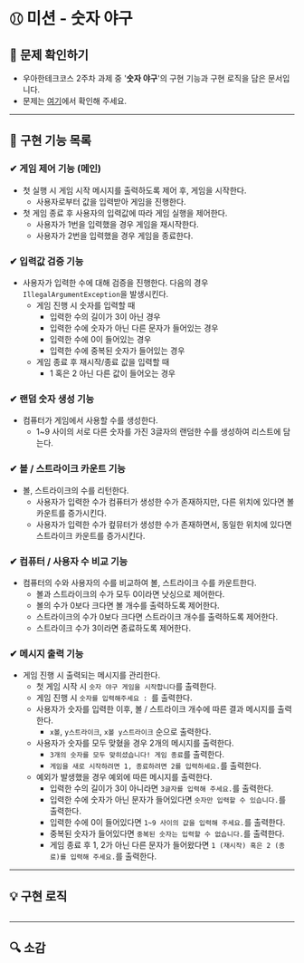 # ⚾︎ 미션 - 숫자 야구


## 👀 문제 확인하기
- 우아한테크코스 2주차 과제 중 '**숫자 야구**'의 구현 기능과 구현 로직을 담은 문서입니다.
- 문제는 [여기](https://github.com/woowacourse-precourse/java-baseball)에서 확인해 주세요.

---

## 🌟 구현 기능 목록

### ✔ 게임 제어 기능 (메인)
- 첫 실행 시 게임 시작 메시지를 출력하도록 제어 후, 게임을 시작한다.
    - 사용자로부터 값을 입력받아 게임을 진행한다.
- 첫 게임 종료 후 사용자의 입력값에 따라 게임 실행을 제어한다.
    - 사용자가 1번을 입력했을 경우 게임을 재시작한다.
    - 사용자가 2번을 입력했을 경우 게임을 종료한다.

### ✔ 입력값 검증 기능 ️
- 사용자가 입력한 수에 대해 검증을 진행한다. 다음의 경우 `IllegalArgumentException`을 발생시킨다.
    - 게임 진행 시 숫자를 입력할 때
        - 입력한 수의 길이가 3이 아닌 경우
        - 입력한 수에 숫자가 아닌 다른 문자가 들어있는 경우
        - 입력한 수에 0이 들어있는 경우
        - 입력한 수에 중복된 숫자가 들어있는 경우
    - 게임 종료 후 재시작/종료 값을 입력할 때
        - 1 혹은 2 아닌 다른 값이 들어오는 경우

### ✔ 랜덤 숫자 생성 기능
- 컴퓨터가 게임에서 사용할 수를 생성한다.
    - 1~9 사이의 서로 다른 숫자를 가진 3글자의 랜덤한 수를 생성하여 리스트에 담는다.

### ✔ 볼 / 스트라이크 카운트 기능
- 볼, 스트라이크의 수를 리턴한다.
    - 사용자가 입력한 수가 컴퓨터가 생성한 수가 존재하지만, 다른 위치에 있다면 볼 카운트를 증가시킨다.
    - 사용자가 입력한 수가 컾뮤터가 생성한 수가 존재하면서, 동일한 위치에 있다면 스트라이크 카운트를 증가시킨다.

### ✔ 컴퓨터 / 사용자 수 비교 기능
- 컴퓨터의 수와 사용자의 수를 비교하여 볼, 스트라이크 수를 카운트한다.
    - 볼과 스트라이크의 수가 모두 0이라면 낫싱으로 제어한다.
    - 볼의 수가 0보다 크다면 볼 개수를 출력하도록 제어한다.
    - 스트라이크의 수가 0보다 크다면 스트라이크 개수를 출력하도록 제어한다.
    - 스트라이크 수가 3이라면 종료하도록 제어한다.

### ✔ 메시지 출력 기능
- 게임 진행 시 출력되는 메시지를 관리한다.
    - 첫 게임 시작 시 `숫자 야구 게임을 시작합니다`를 출력한다.
    - 게임 진행 시 `숫자를 입력해주세요 : `를 출력한다.
    - 사용자가 숫자를 입력한 이후, 볼 / 스트라이크 개수에 따른 결과 메시지를 출력한다.
        - `x볼`, `y스트라이크`, `x볼 y스트라이크` 순으로 출력한다.
    - 사용자가 숫자를 모두 맞혔을 경우 2개의 메시지를 출력한다.
        - `3개의 숫자를 모두 맞히셨습니다! 게임 종료`를 출력한다.
        - `게임을 새로 시작하려면 1, 종료하려면 2를 입력하세요.`를 출력한다.
    - 예외가 발생했을 경우 예외에 따른 메시지를 출력한다.
        - 입력한 수의 길이가 3이 아니라면 `3글자를 입력해 주세요.`를 출력한다.
        - 입력한 수에 숫자가 아닌 문자가 들어있다면 `숫자만 입력할 수 있습니다.`를 출력한다.
        - 입력한 수에 0이 들어있다면 `1~9 사이의 값을 입력해 주세요.`를 출력한다.
        - 중복된 숫자가 들어있다면 `중복된 숫자는 입력할 수 없습니다.`를 출력한다.
        - 게임 종료 후 1, 2가 아닌 다른 문자가 들어왔다면 `1 (재시작) 혹은 2 (종료)를 입력해 주세요.`를 출력한다.


---

## 💡 구현 로직
~~~

~~~

---

## 🔍 소감